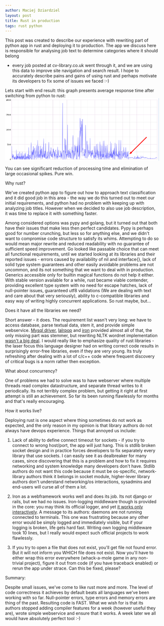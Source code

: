 ```yaml
---
author: Maciej Dziardziel
layout: post
title: Rust in production
tags: rust python
---
```



This post was created to describe our experience with rewriting part of python app in rust and deploying it to production.
The app we discuss here is responsible for analysing job text to determine categories where it should belong
- every job posted at cv-library.co.uk went through it, and we are using this data to improve site navigation and search result.
I hope to accurately describe pains and gains of using rust and perhaps motivate its developers to fix some of issues we faced :-)

Lets start with end result: this graph presents average response time after switching from python to rust:
![graphite graph](/assets/rust_deployment.png)

You can see significant reduction of processing time and elimination of large occasional spikes. Pure win.

Why rust?

We've created python app to figure out how to approach text classification and it did good job in this area - the way we do this turned out to meet our initial requirements, and python had no problem with keeping up with analyzing job titles. However when we decided to also use job description, it was time to replace it with something faster.

Among considered options was pypy and golang, but it turned out that both have their issues that make less then perfect candidates. Pypy is perhaps good for number crunching, but less so for anything else, and we didn't want to compromise code structure to satisfy its whims. Attempting to do so would mean major rewrite and reduced readability with no guarantee of sufficient speed improvement. Go looked like passable choice that can meet all functional requirements, until we started looking at its libraries and their reported issues - errors caused by availability of nil and interface{}, lack of solid type system guarantees and other easily avoidable problems are not uncommon, and its not something that we want to deal with in production. Generics accessible only for builtin magical functions do not help it either. With stable version available for a while, rust became viable contender, providing excellent type system with no need for escape hatches, lack of null-pointer issues, guaranteed utf8 validations (We are dealing with text and care about that very seriously), ability to c-compatible libraries and easy way of writing highly concurrent applications. So rust maybe, but...

Does it have all the libraries we need?

Short answer - it does. The requirement list wasn't very long: we have to access database, parse textual data, stem it, and provide simple webservice. [Mysql driver](https://github.com/blackbeam/rust-mysql-simple),  [lalrpop](https://github.com/nikomatsakis/lalrpop) and [iron](https://github.com/iron/iron) provided almost all of that, the only missing part was stemmer, but rewriting NLTK wordnet implementation [wasn't a big deal](https://github.com/Fiedzia/wordnet_stemmer). I would really like to emphasize quality of rust libraries - the laser focus this language designer had on writing correct code results in surprisingly error-free libraries, even if they are very young. Its truly refreshing after dealing with a lot of c/c++ code where frequent discovery of critical bugs is a norm rather then exception.

What about concurrency?

One of problems we had to solve was to have webserver where multiple threads read complex datastructure, and separate thread writes to it periodically. Its not terribly complex problem, but getting it right at first attempt is still an achievement.
So far its been running flawlessly for months and that's really encouraging.

How it works live?

Deploying rust is one aspect where thing sometimes do not work as expected, and the only reason in my opinion is that library authors do not always have devops experience. Things that annoyed us include:

1. Lack of ability to define connect timeout for sockets - if you try to connect to wrong host/port, the app will just hang. This is stdlib broken socket design and in practice forces developers to fix separately every library that use sockets. I can easily see it as dealbreaker for many cases, since discovering that this is a problem and how to fix it requires networking and system knowledge many developers don't have. Stdlib authors do not want this code because it must be os-specific, network-library authors think it belongs in socket module, higher-lever library authors don't understand networking/os interactions, sysadmins and end-users will curse all of them a lot.

2. Iron as a webframework works well and does its job. Its not django or rails, but we had no issues.
Iron-logging middleware though is provided in the core: you may think its official logger, and yet [it works only interactively](https://github.com/iron/logger/issues/78). A message to its authors: daemons are not running connected to terminals.
This one was frustrating because any other error would be simply logged and immediately visible, but if your logging is broken, life gets hard fast. Writing own logging middleware took 10 lines, but I really would expect such official projects to work flawlessly.

3. If you try to open a file that does not exist, you'll get file not found error. But it will not inform you WHICH file does not exist. Now you'll have to either wrap this error everywhere (whack-a-mole game in any non-trivial project), figure it out from code (if you have traceback enabled) or rerun the app under strace. Can this be fixed, please?

Summary:

Despite small issues, we've come to like rust more and more. The level of code correctness it achieves by default beats all languages we've been working with so far. Null-pointer errors, type errors and memory errors are thing of the past. Resulting code is FAST. What we wish for is that its authors stopped adding compiler features for a week (however useful they are), wrote simple webservice and ensure that it works. A week later we all would have absolutely perfect tool :-)
